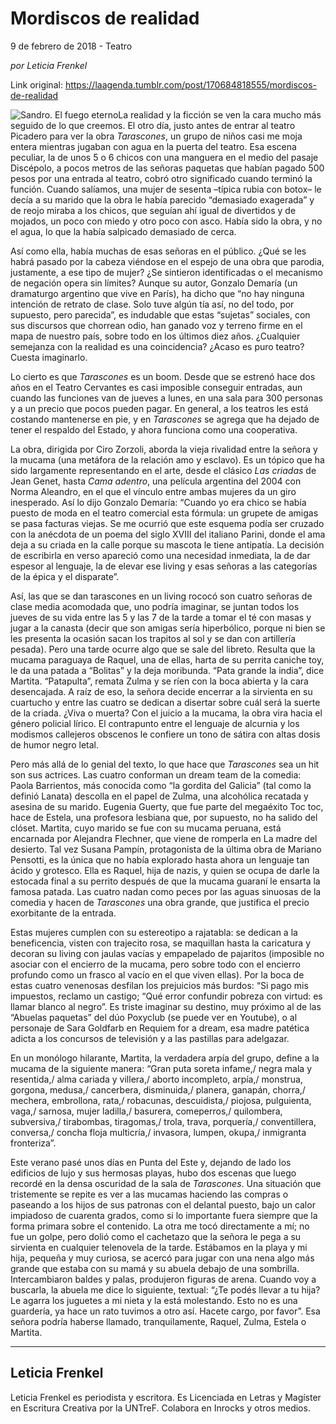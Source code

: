 # Mordiscos de realidad



9 de febrero de 2018 - Teatro

_por Leticia Frenkel_

Link original: https://laagenda.tumblr.com/post/170684818555/mordiscos-de-realidad

![Sandro. El fuego eterno](https://64.media.tumblr.com/80c33051eeebaee1956b933a498e7d0a/tumblr_inline_pk0l5c8ewy1t6q87u_500.jpg)La realidad y la ficción se ven la cara mucho más seguido de lo que creemos. El otro día, justo antes de entrar al teatro Picadero para ver la obra *Tarascones*, un grupo de niños casi me moja entera mientras jugaban con agua en la puerta del teatro. Esa escena peculiar, la de unos 5 o 6 chicos con una manguera en el medio del pasaje Discépolo, a pocos metros de las señoras paquetas que habían pagado 500 pesos por una entrada al teatro, cobró otro significado cuando terminó la función. Cuando salíamos, una mujer de sesenta –típica rubia con botox– le decía a su marido que la obra le había parecido “demasiado exagerada” y de reojo miraba a los chicos, que seguían ahí igual de divertidos y de mojados, un poco con miedo y otro poco con asco. Había sido la obra, y no el agua, lo que la había salpicado demasiado de cerca.


Así como ella, había muchas de esas señoras en el público. ¿Qué se les habrá pasado por la cabeza viéndose en el espejo de una obra que parodia, justamente, a ese tipo de mujer? ¿Se sintieron identificadas o el mecanismo de negación opera sin límites? Aunque su autor, Gonzalo Demaría (un dramaturgo argentino que vive en París), ha dicho que “no hay ninguna intención de retrato de clase. Solo tuve algún tía así, no del todo, por supuesto, pero parecida”, es indudable que estas “sujetas” sociales, con sus discursos que chorrean odio, han ganado voz y terreno firme en el mapa de nuestro país, sobre todo en los últimos diez años. ¿Cualquier semejanza con la realidad es una coincidencia? ¿Acaso es puro teatro? Cuesta imaginarlo. 


Lo cierto es que *Tarascones* es un boom. Desde que se estrenó hace dos años en el Teatro Cervantes es casi imposible conseguir entradas, aun cuando las funciones van de jueves a lunes, en una sala para 300 personas y a un precio que pocos pueden pagar. En general, a los teatros les está costando mantenerse en pie, y en *Tarascones* se agrega que ha dejado de tener el respaldo del Estado, y ahora funciona como una cooperativa.


La obra, dirigida por Ciro Zorzoli, aborda la vieja rivalidad entre la señora y la mucama (una metáfora de la relación amo y esclavo). Es un tópico que ha sido largamente representando en el arte, desde el clásico *Las criadas* de Jean Genet, hasta *Cama adentro*, una película argentina del 2004 con Norma Aleandro, en el que el vínculo entre ambas mujeres da un giro inesperado. Así lo dijo Gonzalo Demaría: “Cuando yo era chico se había puesto de moda en el teatro comercial esta fórmula: un grupete de amigas se pasa facturas viejas. Se me ocurrió que este esquema podía ser cruzado con la anécdota de un poema del siglo XVIII del italiano Parini, donde el ama deja a su criada en la calle porque su mascota le tiene antipatía. La decisión de escribirla en verso apareció como una necesidad inmediata, la de dar espesor al lenguaje, la de elevar ese living y esas señoras a las categorías de la épica y el disparate”. 


Así, las que se dan tarascones en un living rococó son cuatro señoras de clase media acomodada que, uno podría imaginar, se juntan todos los jueves de su vida entre las 5 y las 7 de la tarde a tomar el té con masas y jugar a la canasta (decir que son amigas sería hiperbólico, porque ni bien se les presenta la ocasión sacan los trapitos al sol y se dan con artillería pesada). Pero una tarde ocurre algo que se sale del libreto. Resulta que la mucama paraguaya de Raquel, una de ellas, harta de su perrita caniche toy, le da una patada a “Bolitas” y la deja moribunda. “Pata grande la india”, dice Martita. “Patapulta”, remata Zulma y se ríen con la boca abierta y la cara desencajada. A raíz de eso, la señora decide encerrar a la sirvienta en su cuartucho y entre las cuatro se dedican a disertar sobre cuál será la suerte de la criada. ¿Viva o muerta? Con el juicio a la mucama, la obra vira hacia el género policial lírico. El contrapunto entre el lenguaje de alcurnia y los modismos callejeros obscenos le confiere un tono de sátira con altas dosis de humor negro letal.


Pero más allá de lo genial del texto, lo que hace que *Tarascones* sea un hit son sus actrices. Las cuatro conforman un dream team de la comedia: Paola Barrientos, más conocida como “la gordita del Galicia” (tal como la definió Lanata) descolla en el papel de Zulma, una alcohólica recatada y asesina de su marido. Eugenia Guerty, que fue parte del megaéxito Toc toc, hace de Estela, una profesora lesbiana que, por supuesto, no ha salido del clóset. Martita, cuyo marido se fue con su mucama peruana, está encarnada por Alejandra Flechner, que viene de romperla en La madre del desierto. Tal vez Susana Pampín, protagonista de la última obra de Mariano Pensotti, es la única que no había explorado hasta ahora un lenguaje tan ácido y grotesco. Ella es Raquel, hija de nazis, y quien se ocupa de darle la estocada final a su perrito después de que la mucama guaraní le ensarta la famosa patada. Las cuatro nadan como peces por las aguas sinuosas de la comedia y hacen de *Tarascones* una obra grande, que justifica el precio exorbitante de la entrada.


Estas mujeres cumplen con su estereotipo a rajatabla: se dedican a la beneficencia, visten con trajecito rosa, se maquillan hasta la caricatura y decoran su living con jaulas vacías y empapelado de pajaritos (imposible no asociar con el encierro de la mucama, pero sobre todo con el encierro profundo como un frasco al vacío en el que viven ellas). Por la boca de estas cuatro venenosas desfilan los prejuicios más burdos: “Si pago mis impuestos, reclamo un castigo; “Qué error confundir pobreza con virtud: es llamar blanco al negro”. Es triste imaginar su destino, muy próximo al de las “Abuelas paquetas” del dúo Poxyclub (se puede ver en Youtube), o al personaje de Sara Goldfarb en Requiem for a dream, esa madre patética adicta a los concursos de televisión y a las pastillas para adelgazar. 


En un monólogo hilarante, Martita, la verdadera arpía del grupo, define a la mucama de la siguiente manera: “Gran puta soreta infame,/ negra mala y resentida,/ alma cariada y villera,/ aborto incompleto, arpía,/ monstrua, gorgona, medusa,/ cancerbera, disminuida,/ planera, ganapán, chorra,/ mechera, embrollona, rata,/ robacunas, descuidista,/ piojosa, pulguienta, vaga,/ sarnosa, mujer ladilla,/ basurera, comeperros,/ quilombera, subversiva,/ tirabombas, tiragomas,/ trola, trava, porquería,/ conventillera, conversa,/ concha floja multicría,/ invasora, lumpen, okupa,/ inmigranta fronteriza”.


Este verano pasé unos días en Punta del Este y, dejando de lado los edificios de lujo y sus hermosas playas, hubo dos escenas que luego recordé en la densa oscuridad de la sala de *Tarascones*. Una situación que tristemente se repite es ver a las mucamas haciendo las compras o paseando a los hijos de sus patronas con el delantal puesto, bajo un calor impiadoso de cuarenta grados, como si lo importante fuera siempre que la forma primara sobre el contenido. La otra me tocó directamente a mí; no fue un golpe, pero dolió como el cachetazo que la señora le pega a su sirvienta en cualquier telenovela de la tarde. Estábamos en la playa y mi hija, pequeña y muy curiosa, se acercó para jugar con una nena algo más grande que estaba con su mamá y su abuela debajo de una sombrilla. Intercambiaron baldes y palas, produjeron figuras de arena. Cuando voy a buscarla, la abuela me dice lo siguiente, textual: “¿Te podés llevar a tu hija? Le agarra los juguetes a mi nieta y la está molestando. Esto no es una guardería, ya hace un rato tuvimos a otro así. Hacete cargo, por favor”. Esa señora podría haberse llamado, tranquilamente, Raquel, Zulma, Estela o Martita.




---

 Leticia Frenkel
----------------

 Leticia Frenkel es periodista y escritora. Es Licenciada en Letras y Magíster en Escritura Creativa por la UNTreF. Colabora en Inrocks y otros medios. 

